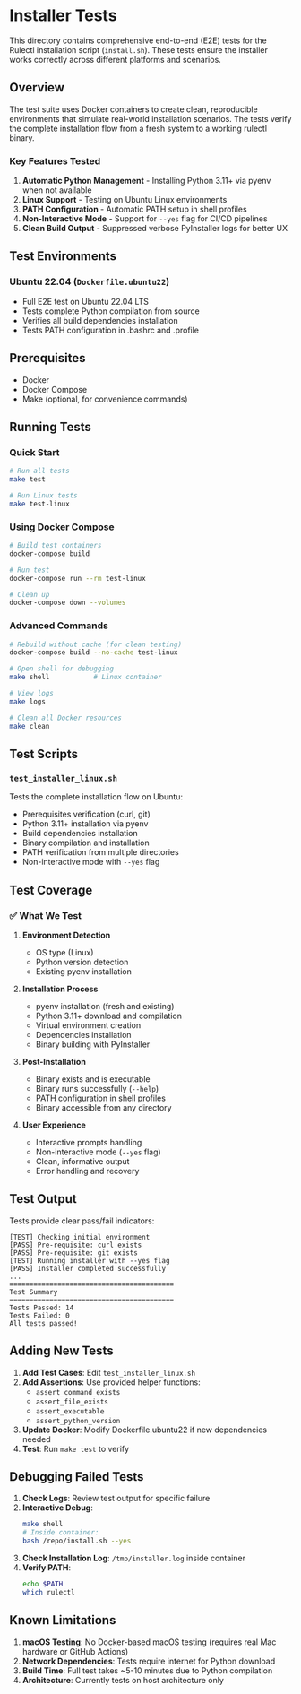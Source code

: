 # Installer Tests

This directory contains comprehensive end-to-end (E2E) tests for the Rulectl installation script (`install.sh`). These tests ensure the installer works correctly across different platforms and scenarios.

## Overview

The test suite uses Docker containers to create clean, reproducible environments that simulate real-world installation scenarios. The tests verify the complete installation flow from a fresh system to a working rulectl binary.

### Key Features Tested

1. **Automatic Python Management** - Installing Python 3.11+ via pyenv when not available
2. **Linux Support** - Testing on Ubuntu Linux environments
3. **PATH Configuration** - Automatic PATH setup in shell profiles
4. **Non-Interactive Mode** - Support for `--yes` flag for CI/CD pipelines
5. **Clean Build Output** - Suppressed verbose PyInstaller logs for better UX

## Test Environments

### Ubuntu 22.04 (`Dockerfile.ubuntu22`)
- Full E2E test on Ubuntu 22.04 LTS
- Tests complete Python compilation from source
- Verifies all build dependencies installation
- Tests PATH configuration in .bashrc and .profile

## Prerequisites

- Docker
- Docker Compose
- Make (optional, for convenience commands)

## Running Tests

### Quick Start

```bash
# Run all tests
make test

# Run Linux tests
make test-linux
```

### Using Docker Compose

```bash
# Build test containers
docker-compose build

# Run test
docker-compose run --rm test-linux

# Clean up
docker-compose down --volumes
```

### Advanced Commands

```bash
# Rebuild without cache (for clean testing)
docker-compose build --no-cache test-linux

# Open shell for debugging
make shell           # Linux container

# View logs
make logs

# Clean all Docker resources
make clean
```

## Test Scripts

### `test_installer_linux.sh`
Tests the complete installation flow on Ubuntu:
- Prerequisites verification (curl, git)
- Python 3.11+ installation via pyenv
- Build dependencies installation
- Binary compilation and installation
- PATH verification from multiple directories
- Non-interactive mode with `--yes` flag

## Test Coverage

### ✅ What We Test

1. **Environment Detection**
   - OS type (Linux)
   - Python version detection
   - Existing pyenv installation

2. **Installation Process**
   - pyenv installation (fresh and existing)
   - Python 3.11+ download and compilation
   - Virtual environment creation
   - Dependencies installation
   - Binary building with PyInstaller

3. **Post-Installation**
   - Binary exists and is executable
   - Binary runs successfully (`--help`)
   - PATH configuration in shell profiles
   - Binary accessible from any directory

4. **User Experience**
   - Interactive prompts handling
   - Non-interactive mode (`--yes` flag)
   - Clean, informative output
   - Error handling and recovery

## Test Output

Tests provide clear pass/fail indicators:
```
[TEST] Checking initial environment
[PASS] Pre-requisite: curl exists
[PASS] Pre-requisite: git exists
[TEST] Running installer with --yes flag
[PASS] Installer completed successfully
...
=========================================
Test Summary
=========================================
Tests Passed: 14
Tests Failed: 0
All tests passed!
```

## Adding New Tests

1. **Add Test Cases**: Edit `test_installer_linux.sh`
2. **Add Assertions**: Use provided helper functions:
   - `assert_command_exists`
   - `assert_file_exists`
   - `assert_executable`
   - `assert_python_version`
3. **Update Docker**: Modify Dockerfile.ubuntu22 if new dependencies needed
4. **Test**: Run `make test` to verify

## Debugging Failed Tests

1. **Check Logs**: Review test output for specific failure
2. **Interactive Debug**:
   ```bash
   make shell
   # Inside container:
   bash /repo/install.sh --yes
   ```
3. **Check Installation Log**: `/tmp/installer.log` inside container
4. **Verify PATH**: 
   ```bash
   echo $PATH
   which rulectl
   ```

## Known Limitations

1. **macOS Testing**: No Docker-based macOS testing (requires real Mac hardware or GitHub Actions)
2. **Network Dependencies**: Tests require internet for Python download
3. **Build Time**: Full test takes ~5-10 minutes due to Python compilation
4. **Architecture**: Currently tests on host architecture only